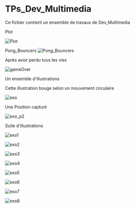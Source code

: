 # TPs_Dev_Multimedia
Ce fichier contient un ensemble de travaux de Dev_Multimedia

Plot

![Plot](https://user-images.githubusercontent.com/46101779/57969794-9df33700-7969-11e9-9367-71ce71ca3f13.JPG)

Pong_Bouncers
![Pong_Bouncers](https://user-images.githubusercontent.com/46101779/57969819-a21f5480-7969-11e9-84bf-78c47f5a1e86.JPG)

Après avoir perdu tous les vies 

![gameOver](https://user-images.githubusercontent.com/46101779/57969821-a51a4500-7969-11e9-9e59-258c9744f104.JPG)

Un ensemble d'illustrations 

Cette illustration bouge selon un mouvement circulaire

![exo](https://user-images.githubusercontent.com/46101779/57969823-aba8bc80-7969-11e9-8364-fe5788e2f1ee.JPG)

Une Position capturé 

![exo_p2](https://user-images.githubusercontent.com/46101779/57969824-aba8bc80-7969-11e9-8efc-6f2cc18cb761.JPG)

Suite d'illustrations

![exo1](https://user-images.githubusercontent.com/46101779/57969825-aba8bc80-7969-11e9-847e-446740bea45b.JPG)

![exo2](https://user-images.githubusercontent.com/46101779/57969826-aba8bc80-7969-11e9-9469-1133b998ddc2.JPG)

![exo3](https://user-images.githubusercontent.com/46101779/57969827-aba8bc80-7969-11e9-9e65-b6fc74aecd19.JPG)

![exo4](https://user-images.githubusercontent.com/46101779/57969828-ac415300-7969-11e9-8f29-43af45f5d296.JPG)

![exo5](https://user-images.githubusercontent.com/46101779/57969829-ac415300-7969-11e9-9e7a-039edaa29edc.JPG)

![exo6](https://user-images.githubusercontent.com/46101779/57969830-ac415300-7969-11e9-8692-cab860714578.JPG)

![exo7](https://user-images.githubusercontent.com/46101779/57969832-ac415300-7969-11e9-9731-3ec56f657750.JPG)

![exo8](https://user-images.githubusercontent.com/46101779/57969834-acd9e980-7969-11e9-933d-6400be001e08.JPG)
